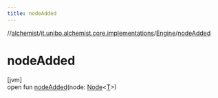 ```yaml
---
title: nodeAdded
---
```

//[alchemist](../../../index.html)/[it.unibo.alchemist.core.implementations](../index.html)/[Engine](index.html)/[nodeAdded](node-added.html)



# nodeAdded



[jvm]\
open fun [nodeAdded](node-added.html)(node: [Node](../../it.unibo.alchemist.model.interfaces/-node/index.html)<[T](../-array-indexed-priority-queue/index.html)>)




